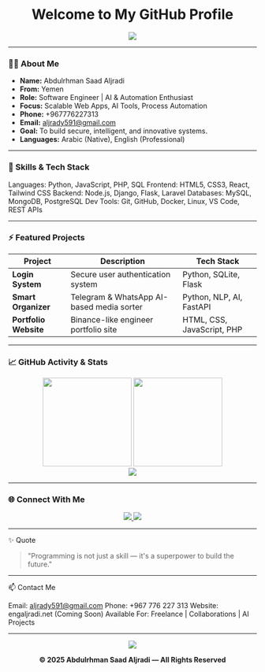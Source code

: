 <h1 align="center">Welcome to My GitHub Profile</h1>

<p align="center">
  <img src="https://readme-typing-svg.herokuapp.com?font=Fira+Code&size=25&pause=1000&color=00F7FF&center=true&vCenter=true&width=600&lines=Hi+%F0%9F%91%8B%2C+I'm+Abdulrhman+Saad+Aljradi;Software+Engineer+%7C+Full-Stack+Developer;AI+%7C+Automation+%7C+Cloud+Computing;Welcome+to+my+profile!" />
</p>

---

### 👨‍💻 About Me

- **Name:** Abdulrhman Saad Aljradi  
- **From:** Yemen  
- **Role:** Software Engineer | AI & Automation Enthusiast  
- **Focus:** Scalable Web Apps, AI Tools, Process Automation  
- **Phone:** +967776227313  
- **Email:** aljrady591@gmail.com  
- **Goal:** To build secure, intelligent, and innovative systems.  
- **Languages:** Arabic (Native), English (Professional)

---

### 🧠 Skills & Tech Stack

Languages:   Python, JavaScript, PHP, SQL
Frontend:    HTML5, CSS3, React, Tailwind CSS
Backend:     Node.js, Django, Flask, Laravel
Databases:   MySQL, MongoDB, PostgreSQL
Dev Tools:   Git, GitHub, Docker, Linux, VS Code, REST APIs


---

### ⚡ Featured Projects

| Project                | Description                                           | Tech Stack                        |
|------------------------|-------------------------------------------------------|-----------------------------------|
| **Login System**       | Secure user authentication system                    | Python, SQLite, Flask             |
| **Smart Organizer**    | Telegram & WhatsApp AI-based media sorter            | Python, NLP, AI, FastAPI          |
| **Portfolio Website**  | Binance-like engineer portfolio site                 | HTML, CSS, JavaScript, PHP        |

---

### 📈 GitHub Activity & Stats

<p align="center">
  <img src="https://github-readme-stats.vercel.app/api?username=aljradi646&show_icons=true&theme=radical" height="180" />
  <img src="https://github-readme-streak-stats.herokuapp.com/?user=aljradi646&theme=radical" height="180" />
  <br>
  <img src="https://github-profile-summary-cards.vercel.app/api/cards/profile-details?username=aljradi646&theme=tokyonight" />
</p>

---

### 🌐 Connect With Me

<p align="center">
  <a href="https://www.facebook.com/abdulrhman.al.jradi?mibextid=ZbWKwL" target="_blank">
    <img src="https://img.shields.io/badge/Facebook-1877F2?style=for-the-badge&logo=facebook&logoColor=white" />
  </a>
  <a href="https://www.instagram.com/ab_rh_107?igsh=MXVmYWZ6cjFkdnd4cQ==" target="_blank">
    <img src="https://img.shields.io/badge/Instagram-E4405F?style=for-the-badge&logo=instagram&logoColor=white" />
  </a>
</p>

---
✨ Quote

> "Programming is not just a skill — it's a superpower to build the future."




---

📫 Contact Me

Email: aljrady591@gmail.com
Phone: +967 776 227 313
Website: engaljradi.net (Coming Soon)
Available For: Freelance | Collaborations | AI Projects


---

<p align="center">
  <img src="https://capsule-render.vercel.app/api?type=waving&color=0f2027&height=120&section=footer" />
</p><p align="center"><b>© 2025 Abdulrhman Saad Aljradi — All Rights Reserved</b></p>
